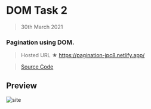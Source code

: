 # DOM Task 2

> 30th March 2021

### Pagination using DOM.

> Hosted URL ★ https://pagination-jpc8.netlify.app/

> [Source Code](Pagination)

## Preview

![site](https://github.com/JPC8/guvi_BootCamp/blob/main/Tasks/Week3/DOM_Task_2/Preview.png)
